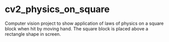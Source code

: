 # cv2_physics_on_square
Computer vision project to show application of laws of physics on a square block when hit by moving hand. The square block is placed above a rectangle shape in screen.

